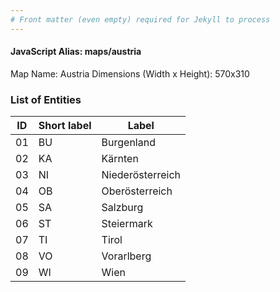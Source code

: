 ```yaml
---
# Front matter (even empty) required for Jekyll to process
---
```


#### JavaScript Alias: maps/austria

Map Name: Austria
Dimensions (Width x Height): 570x310





### List of Entities

ID | Short label | Label
---|---|---|
01|BU|Burgenland
02|KA|Kärnten
03|NI|Niederösterreich
04|OB|Oberösterreich
05|SA|Salzburg
06|ST|Steiermark
07|TI|Tirol
08|VO|Vorarlberg
09|WI|Wien

